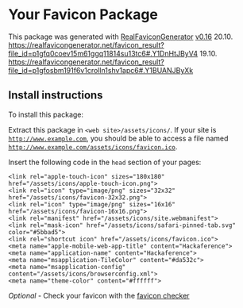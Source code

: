 # Your Favicon Package

This package was generated with [RealFaviconGenerator](https://realfavicongenerator.net/) [v0.16](https://realfavicongenerator.net/change_log#v0.16)
20.10. https://realfavicongenerator.net/favicon_result?file_id=p1gfq0coev15m61ggq11814su13tc6#.Y1DnHtJByV4
19.10. https://realfavicongenerator.net/favicon_result?file_id=p1gfosbm191f6v1crolln1shv1apc6#.Y1BUANJByXk

## Install instructions

To install this package:

Extract this package in <code>&lt;web site&gt;/assets/icons/</code>. If your site is <code>http://www.example.com</code>, you should be able to access a file named <code>http://www.example.com/assets/icons/favicon.ico</code>.

Insert the following code in the `head` section of your pages:

    <link rel="apple-touch-icon" sizes="180x180" href="/assets/icons/apple-touch-icon.png">
    <link rel="icon" type="image/png" sizes="32x32" href="/assets/icons/favicon-32x32.png">
    <link rel="icon" type="image/png" sizes="16x16" href="/assets/icons/favicon-16x16.png">
    <link rel="manifest" href="/assets/icons/site.webmanifest">
    <link rel="mask-icon" href="/assets/icons/safari-pinned-tab.svg" color="#5bbad5">
    <link rel="shortcut icon" href="/assets/icons/favicon.ico">
    <meta name="apple-mobile-web-app-title" content="Hackaference">
    <meta name="application-name" content="Hackaference">
    <meta name="msapplication-TileColor" content="#da532c">
    <meta name="msapplication-config" content="/assets/icons/browserconfig.xml">
    <meta name="theme-color" content="#ffffff">

*Optional* - Check your favicon with the [favicon checker](https://realfavicongenerator.net/favicon_checker)